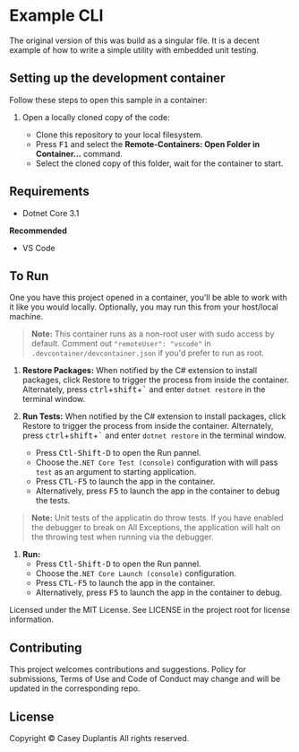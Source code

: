 # Example CLI
The original version of this was build as a singular file. It is a decent example of how to write a simple utility with embedded unit testing.


## Setting up the development container

Follow these steps to open this sample in a container:

1. Open a locally cloned copy of the code:

   - Clone this repository to your local filesystem.
   - Press <kbd>F1</kbd> and select the **Remote-Containers: Open Folder in Container...** command.
   - Select the cloned copy of this folder, wait for the container to start.


## Requirements

- Dotnet Core 3.1

**Recommended**

- VS Code


## To Run

One you have this project opened in a container, you'll be able to work with it like you would locally. Optionally, you may run this from your host/local machine.

> **Note:** This container runs as a non-root user with sudo access by default. Comment out `"remoteUser": "vscode"` in `.devcontainer/devcontainer.json` if you'd prefer to run as root.



1. **Restore Packages:** When notified by the C# extension to install packages, click Restore to trigger the process from inside the container. Alternately, press <kbd>ctrl</kbd>+<kbd>shift</kbd>+<kbd>\`</kbd> and enter `dotnet restore` in the terminal window.

1. **Run Tests:** When notified by the C# extension to install packages, click Restore to trigger the process from inside the container. Alternately, press <kbd>ctrl</kbd>+<kbd>shift</kbd>+<kbd>\`</kbd> and enter `dotnet restore` in the terminal window.
   - Press <kbd>Ctl-Shift-D</kbd> to open the Run pannel.
   - Choose the`.NET Core Test (console)` configuration with will pass `test` as an argument to starting application.
   - Press <kbd>CTL-F5</kbd> to launch the app in the container.
   - Alternatively, press <kbd>F5</kbd> to launch the app in the container to debug the tests.

> **Note:** Unit tests of the applicatin do throw tests. If you have enabled the debugger to break on All Exceptions, the application will halt on the throwing test when running via the debugger.

1. **Run:**
   - Press <kbd>Ctl-Shift-D</kbd> to open the Run pannel.
   - Choose the`.NET Core Launch (console)` configuration.
   - Press <kbd>CTL-F5</kbd> to launch the app in the container.
   - Alternatively, press <kbd>F5</kbd> to launch the app in the container to debug.

Licensed under the MIT License. See LICENSE in the project root for license information.

## Contributing

This project welcomes contributions and suggestions. Policy for submissions, Terms of Use and Code of Conduct may change and will be updated in the corresponding repo.


## License

Copyright © Casey Duplantis All rights reserved.<br />

